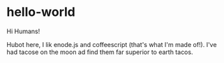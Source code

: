 # hello-world

Hi Humans!

Hubot here, I lik enode.js and coffeescript (that's what I'm made of!).
I've had tacose on the moon ad find them far superior to earth tacos.  
